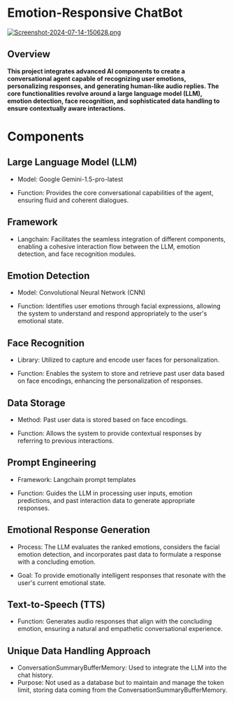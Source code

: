 # Emotion-Responsive ChatBot

[![Screenshot-2024-07-14-150628.png](https://i.postimg.cc/fTzKZb6j/Screenshot-2024-07-14-150628.png)](https://postimg.cc/rzHWNqyK)

## Overview

**This project integrates advanced AI components to create a conversational agent capable of recognizing user emotions, personalizing responses, and generating human-like audio replies. The core functionalities revolve around a large language model (LLM), emotion detection, face recognition, and sophisticated data handling to ensure contextually aware interactions.**

# Components

## Large Language Model (LLM)
+ Model: Google Gemini-1.5-pro-latest

+ Function: Provides the core conversational capabilities of the agent, ensuring fluid and coherent dialogues.
  
## Framework

+ Langchain: Facilitates the seamless integration of different components, enabling a cohesive interaction flow between the LLM, emotion detection, and face recognition modules.

## Emotion Detection

+ Model: Convolutional Neural Network (CNN)

+ Function: Identifies user emotions through facial expressions, allowing the system to understand and respond appropriately to the user's emotional state.

## Face Recognition

+ Library: Utilized to capture and encode user faces for personalization.

+ Function: Enables the system to store and retrieve past user data based on face encodings, enhancing the personalization of responses.

## Data Storage

+ Method: Past user data is stored based on face encodings.

+ Function: Allows the system to provide contextual responses by referring to previous interactions.

## Prompt Engineering

+ Framework: Langchain prompt templates

+ Function: Guides the LLM in processing user inputs, emotion predictions, and past interaction data to generate appropriate responses.

## Emotional Response Generation

+ Process: The LLM evaluates the ranked emotions, considers the facial emotion detection, and incorporates past data to formulate a response with a concluding
  emotion.

+ Goal: To provide emotionally intelligent responses that resonate with the user's current emotional state.

## Text-to-Speech (TTS)

+ Function: Generates audio responses that align with the concluding emotion, ensuring a natural and empathetic conversational experience.

## Unique Data Handling Approach
 
+ ConversationSummaryBufferMemory: Used to integrate the LLM into the chat history.
+ Purpose: Not used as a database but to maintain and manage the token limit, storing data coming from the ConversationSummaryBufferMemory.
